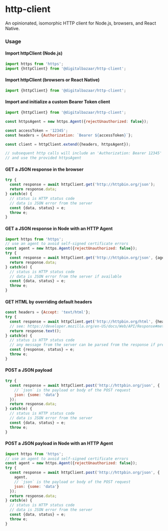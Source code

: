 # http-client
An opinionated, isomorphic HTTP client for Node.js, browsers, and React Native.

### Usage

#### Import httpClient (Node.js)
```js
import https from 'https';
import {httpClient} from '@digitalbazaar/http-client';
```

#### Import httpClient (browsers or React Native)
```js
import {httpClient} from '@digitalbazaar/http-client';
```

#### Import and initialize a custom Bearer Token client
```js
import {httpClient} from '@digitalbazaar/http-client';

const httpsAgent = new https.Agent({rejectUnauthorized: false});

const accessToken = '12345';
const headers = {Authorization: `Bearer ${accessToken}`};

const client = httpClient.extend({headers, httpsAgent});

// subsequent http calls will include an 'Authorization: Bearer 12345' header,
// and use the provided httpsAgent
```

#### GET a JSON response in the browser
```js
try {
  const response = await httpClient.get('http://httpbin.org/json');
  return response.data;
} catch(e) {
  // status is HTTP status code
  // data is JSON error from the server
  const {data, status} = e;
  throw e;
}
```

#### GET a JSON response in Node with an HTTP Agent
```js
import https from 'https';
// use an agent to avoid self-signed certificate errors
const agent = new https.Agent({rejectUnauthorized: false});
try {
  const response = await httpClient.get('http://httpbin.org/json', {agent});
  return response.data;
} catch(e) {
  // status is HTTP status code
  // data is JSON error from the server if available
  const {data, status} = e;
  throw e;
}
```

#### GET HTML by overriding default headers
```js
const headers = {Accept: 'text/html'};
try {
  const response = await httpClient.get('http://httpbin.org/html', {headers});
  // see: https://developer.mozilla.org/en-US/docs/Web/API/Response#methods
  return response.text();
} catch(e) {
  // status is HTTP status code
  // any message from the server can be parsed from the response if present
  const {response, status} = e;
  throw e;
}
```

#### POST a JSON payload
```js
try {
  const response = await httpClient.post('http://httpbin.org/json', {
    // `json` is the payload or body of the POST request
    json: {some: 'data'}
  });
  return response.data;
} catch(e) {
  // status is HTTP status code
  // data is JSON error from the server
  const {data, status} = e;
  throw e;
}
```

#### POST a JSON payload in Node with an HTTP Agent
```js
import https from 'https';
// use an agent to avoid self-signed certificate errors
const agent = new https.Agent({rejectUnauthorized: false});
try {
  const response = await httpClient.post('http://httpbin.org/json', {
    agent,
    // `json` is the payload or body of the POST request
    json: {some: 'data'}
  });
  return response.data;
} catch(e) {
  // status is HTTP status code
  // data is JSON error from the server
  const {data, status} = e;
  throw e;
}
```
